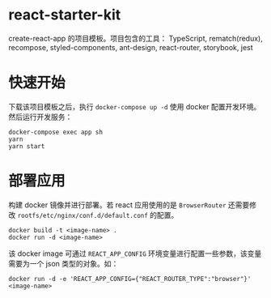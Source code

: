 # react-starter-kit
create-react-app 的项目模板。项目包含的工具： TypeScript, rematch(redux), recompose, styled-components, ant-design, react-router, storybook, jest


# 快速开始
下载该项目模板之后，执行 `docker-compose up -d` 使用 docker 配置开发环境。
然后运行开发服务：

```
docker-compose exec app sh
yarn
yarn start
```


# 部署应用
构建 docker 镜像并进行部署。若 react 应用使用的是 `BrowserRouter` 还需要修改 `rootfs/etc/nginx/conf.d/default.conf` 的配置。
```
docker build -t <image-name> .
docker run -d <image-name>
```

该 docker image 可通过 `REACT_APP_CONFIG` 环境变量进行配置一些参数，该变量需要为一个 json 类型的对象。如：
```
docker run -d -e 'REACT_APP_CONFIG={"REACT_ROUTER_TYPE":"browser"}' <image-name>
```
